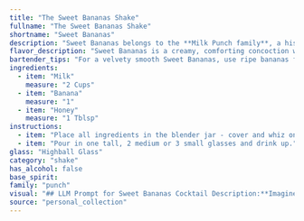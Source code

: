 ```yaml
---
title: "The Sweet Bananas Shake"
fullname: "The Sweet Bananas Shake"
shortname: "Sweet Bananas"
description: "Sweet Bananas belongs to the **Milk Punch family**, a historical cocktail category featuring milk and spirits.  While its exact origin is unknown, milk punches have been enjoyed for centuries, likely originating in colonial America.  This simple yet delightful drink is a refreshing take on this classic style. "
flavor_description: "Sweet Bananas is a creamy, comforting concoction with a distinct banana flavor. The sweetness of the honey balances the natural sweetness of the banana, creating a harmonious taste. The milk provides a smooth, velvety texture and adds a touch of dairy richness. This cocktail is a delightful and satisfying treat, reminiscent of a banana milkshake with a touch of honeyed sweetness. "
bartender_tips: "For a velvety smooth Sweet Bananas, use ripe bananas for maximum sweetness and flavor. Blend them thoroughly with milk until completely smooth. A touch of honey adds depth, so start with a teaspoon and adjust to your taste.  Chill the mixture for optimal refreshment.  For a fancier presentation, rim the glass with crushed banana chips. "
ingredients:
  - item: "Milk"
    measure: "2 Cups"
  - item: "Banana"
    measure: "1"
  - item: "Honey"
    measure: "1 Tblsp"
instructions:
  - item: "Place all ingredients in the blender jar - cover and whiz on medium speed until well blended."
  - item: "Pour in one tall, 2 medium or 3 small glasses and drink up."
glass: "Highball Glass"
category: "shake"
has_alcohol: false
base_spirit:
family: "punch"
visual: "## LLM Prompt for Sweet Bananas Cocktail Description:**Imagine a glass filled with a creamy, pale yellow liquid, reminiscent of a banana milkshake.  The surface shimmers with a delicate sheen, like a thin layer of honey.  Tiny bubbles rise from the depths, hinting at a gentle sweetness.  The aroma is an intoxicating blend of ripe banana and subtle floral notes from the honey.  What words would you use to describe this visual and olfactory experience?** **Bonus:** * **Include a sentence describing the consistency of the drink, e.g., The liquid is thick and velvety, almost like a mousse.*** **Mention any interesting visual elements, e.g., A single banana slice sits on the rim of the glass, adding a touch of rustic charm.** "
source: "personal_collection"
---
```


